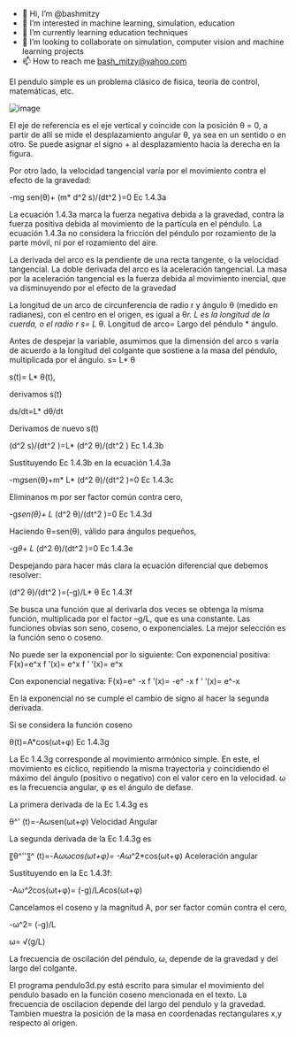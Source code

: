 - 👋 Hi, I’m @bashmitzy
- 👀 I’m interested in machine learning, simulation, education
- 🌱 I’m currently learning education techniques
- 💞️ I’m looking to collaborate on simulation, computer vision and machine learning projects
- 📫 How to reach me  bash_mitzy@yahoo.com

<!---
bashmitzy/bashmitzy is a ✨ special ✨ repository because its `README.md` (this file) appears on your GitHub profile.
You can click the Preview link to take a look at your changes.
--->
El pendulo simple es un problema clásico de fisica, teoria de control, matemáticas, etc.

![image](https://user-images.githubusercontent.com/13348364/152711656-4b1d2643-8e7b-48f0-88e8-cf38622df2cf.png)

El eje de referencia es el eje vertical y coincide con la posición θ = 0, a partir de allí se mide el desplazamiento angular θ, ya sea en un sentido o en otro. Se puede asignar el signo + al desplazamiento hacia la derecha en la figura.

Por otro lado, la velocidad tangencial varía por el movimiento contra el efecto de la gravedad:

-mg sen(θ)+  (m* d^2 s)/(dt^2 )=0   			                        Ec 1.4.3a

La ecuación 1.4.3a marca la fuerza negativa debida a la gravedad, contra la fuerza positiva debida al movimiento de la partícula en el péndulo.
La ecuación 1.4.3a no considera la fricción del péndulo por rozamiento de la parte móvil, ni por el rozamiento del aire.

La derivada del arco es la pendiente de una recta tangente, o la velocidad tangencial.
La doble derivada del arco es la aceleración tangencial. La masa por la aceleración tangencial es la fuerza debida al movimiento inercial, que va disminuyendo por el efecto de la gravedad

La longitud de un arco de circunferencia de radio r y ángulo θ (medido en radianes), con el centro en el origen, es igual a θ*r.   L es la longitud de la cuerda, o el radio r
s= L* θ.    Longitud de arco= Largo del péndulo * ángulo. 

Antes de despejar la variable, asumimos que la dimensión del arco s varía de acuerdo a la longitud del colgante que sostiene a la masa del péndulo, multiplicada por el ángulo.
s= L* θ

s(t)= L* θ(t), 

derivamos s(t)

ds/dt=L*  dθ/dt

Derivamos de nuevo s(t)

(d^2 s)/(dt^2 )=L*  (d^2 θ)/(dt^2 )                                              Ec 1.4.3b

Sustituyendo Ec 1.4.3b en la ecuación 1.4.3a

-m*g*sen(θ)+m* L*  (d^2 θ)/(dt^2 )=0                                             Ec 1.4.3c

Eliminanos m por ser factor común contra cero,

-g*sen(θ)+ L*  (d^2 θ)/(dt^2 )=0                                                 Ec 1.4.3d

Haciendo θ=sen(θ), válido para ángulos pequeños,

-g*θ+ L*  (d^2 θ)/(dt^2 )=0                                                      Ec 1.4.3e

Despejando para hacer más clara la ecuación diferencial que debemos resolver:

  (d^2 θ)/(dt^2 )=(-g)/L* θ                       					                     Ec 1.4.3f


Se busca una función que al derivarla dos veces se obtenga la misma función, multiplicada por el factor –g/L, que es una constante.
Las funciones obvias son seno, coseno, o exponenciales. La mejor selección es la función seno o coseno. 

No puede ser la exponencial por lo siguiente:
Con exponencial positiva:
F(x)=e^x     f ’(x)= e^x    f ‘ ‘(x)= e^x

Con exponencial negativa:
F(x)=e^ -x     f ’(x)= -e^ -x    f ‘ ‘(x)=  e^-x

En la exponencial no se cumple el cambio de signo al hacer la segunda derivada.

Si se considera la función coseno
	
θ(t)=A*cos⁡(ωt+φ)                        				         Ec 1.4.3g

La Ec 1.4.3g corresponde al movimiento armónico simple. En este, el movimiento es cíclico, repitiendo la misma trayectoria y coincidiendo el máximo del ángulo (positivo o negativo) con el valor cero en la velocidad.
ω es la frecuencia angular, φ es el ángulo de defase.

La primera derivada de la Ec 1.4.3g es 

θ^' (t)=-A*ω*sen⁡(ωt+φ)           Velocidad Angular                      

La segunda derivada de la Ec 1.4.3g es 

〖θ^''〗^ (t)=-A*ω*ω*cos⁡(ωt+φ)= -A*ω^2*cos⁡(ωt+φ)      Aceleración angular                        

Sustituyendo en la Ec 1.4.3f:

-A*ω^2*cos⁡(ωt+φ)=  (-g)/L*A*cos⁡(ωt+φ)

Cancelamos el coseno y la magnitud A, por ser factor común contra el  cero,

-ω^2=  (-g)/L  

ω= √(g/L)  

La frecuencia de oscilación del péndulo, ω, depende de la gravedad y del largo del colgante.

El programa pendulo3d.py está escrito para simular el movimiento del  pendulo basado en la función coseno mencionada en el texto. La frecuencia de oscilacion
depende del largo del pendulo y la gravedad. Tambien muestra la posición de la masa en coordenadas rectangulares x,y respecto al origen.
